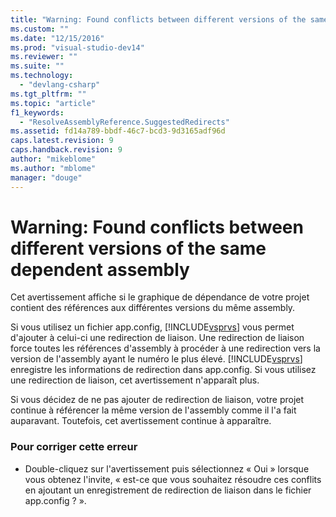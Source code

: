 ```yaml
---
title: "Warning: Found conflicts between different versions of the same dependent assembly | Microsoft Docs"
ms.custom: ""
ms.date: "12/15/2016"
ms.prod: "visual-studio-dev14"
ms.reviewer: ""
ms.suite: ""
ms.technology: 
  - "devlang-csharp"
ms.tgt_pltfrm: ""
ms.topic: "article"
f1_keywords: 
  - "ResolveAssemblyReference.SuggestedRedirects"
ms.assetid: fd14a789-bbdf-46c7-bcd3-9d3165adf96d
caps.latest.revision: 9
caps.handback.revision: 9
author: "mikeblome"
ms.author: "mblome"
manager: "douge"
---
```

# Warning: Found conflicts between different versions of the same dependent assembly
Cet avertissement affiche si le graphique de dépendance de votre projet contient des références aux différentes versions du même assembly.  
  
 Si vous utilisez un fichier app.config, [!INCLUDE[vsprvs](../code-quality/includes/vsprvs_md.md)] vous permet d'ajouter à celui\-ci une redirection de liaison.  Une redirection de liaison force toutes les références d'assembly à procéder à une redirection vers la version de l'assembly ayant le numéro le plus élevé. [!INCLUDE[vsprvs](../code-quality/includes/vsprvs_md.md)] enregistre les informations de redirection dans app.config.  Si vous utilisez une redirection de liaison, cet avertissement n'apparaît plus.  
  
 Si vous décidez de ne pas ajouter de redirection de liaison, votre projet continue à référencer la même version de l'assembly comme il l'a fait auparavant.  Toutefois, cet avertissement continue à apparaître.  
  
### Pour corriger cette erreur  
  
-   Double\-cliquez sur l'avertissement puis sélectionnez « Oui » lorsque vous obtenez l'invite, « est\-ce que vous souhaitez résoudre ces conflits en ajoutant un enregistrement de redirection de liaison dans le fichier app.config ? ».
